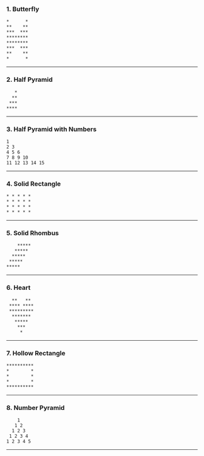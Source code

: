 ### 1. Butterfly
```
*      *
**    **
***  ***
********
********
***  ***
**    **
*      *
```
---
### 2. Half Pyramid
```
   *
  **
 ***
****
```
---
### 3. Half Pyramid with Numbers
```
1
2 3
4 5 6
7 8 9 10
11 12 13 14 15

```
---
### 4. Solid Rectangle
```
* * * * *
* * * * *
* * * * *
* * * * *
```
---
### 5. Solid Rhombus
```
    *****
   *****
  *****
 *****
*****
```
---
### 6. Heart
```
  **   **
 **** ****
 *********
  *******
   *****
    ***
     *
```
---
### 7. Hollow Rectangle
```
**********
*        *
*        *
*        *
**********
```
---
### 8. Number Pyramid
```
    1
   1 2
  1 2 3
 1 2 3 4
1 2 3 4 5
```
---

